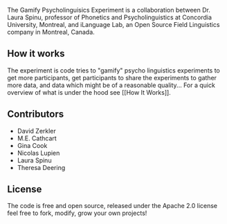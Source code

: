 
The Gamify Psycholinguisics Experiment is a collaboration between Dr. Laura Spinu, professor of Phonetics and Psycholinguistics at Concordia University, Montreal, and iLanguage Lab, an Open Source Field Linguistics company in Montreal, Canada.

## How it works

The experiment is code tries to "gamify" psycho linguistics experiments to get more participants, get participants to share the experiments to gather more data, and data which might be of a reasonable quality... For a quick overview of what is under the hood see [[How It Works]].


## Contributors

* David Zerkler
* M.E. Cathcart
* Gina Cook
* Nicolas Lupien
* Laura Spinu
* Theresa Deering

## License

The code is free and open source, released under the Apache 2.0 license feel free to fork, modify, grow your own projects!